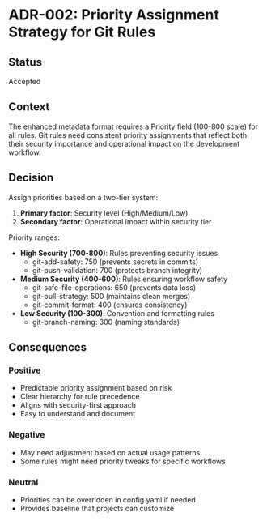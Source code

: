 # ADR-002: Priority Assignment Strategy for Git Rules

## Status
Accepted

## Context
The enhanced metadata format requires a Priority field (100-800 scale) for all rules. Git rules need consistent priority assignments that reflect both their security importance and operational impact on the development workflow.

## Decision
Assign priorities based on a two-tier system:
1. **Primary factor**: Security level (High/Medium/Low)
2. **Secondary factor**: Operational impact within security tier

Priority ranges:
- **High Security (700-800)**: Rules preventing security issues
  - git-add-safety: 750 (prevents secrets in commits)
  - git-push-validation: 700 (protects branch integrity)
- **Medium Security (400-600)**: Rules ensuring workflow safety
  - git-safe-file-operations: 650 (prevents data loss)
  - git-pull-strategy: 500 (maintains clean merges)
  - git-commit-format: 400 (ensures consistency)
- **Low Security (100-300)**: Convention and formatting rules
  - git-branch-naming: 300 (naming standards)

## Consequences

### Positive
- Predictable priority assignment based on risk
- Clear hierarchy for rule precedence
- Aligns with security-first approach
- Easy to understand and document

### Negative
- May need adjustment based on actual usage patterns
- Some rules might need priority tweaks for specific workflows

### Neutral
- Priorities can be overridden in config.yaml if needed
- Provides baseline that projects can customize